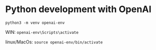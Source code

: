 # Python development with OpenAI

`python3 -m venv openai-env`

WIN:
`openai-env\Scripts\activate`

linux/MacOs:
`source openai-env/bin/activate`